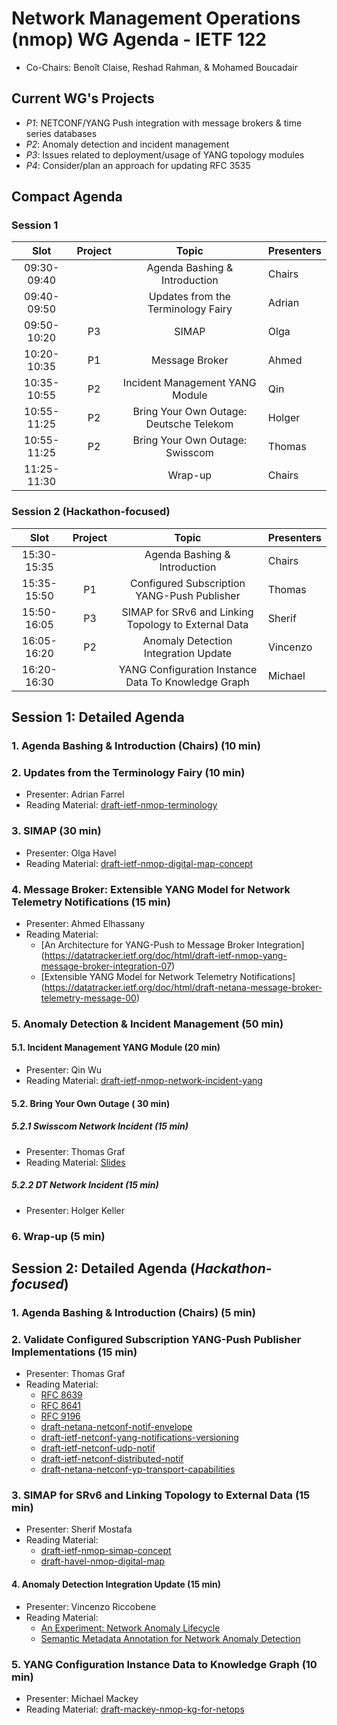 # Network Management Operations (nmop) WG Agenda - IETF 122

* Co-Chairs: Benoît Claise, Reshad Rahman, & Mohamed Boucadair

## Current WG's Projects

* *P1*: NETCONF/YANG Push integration with message brokers & time series databases
* *P2*: Anomaly detection and incident management
* *P3*: Issues related to deployment/usage of YANG topology modules
* *P4*: Consider/plan an approach for updating RFC 3535


## Compact Agenda

### Session 1

| Slot        | Project |Topic                                                      | Presenters   |
|:-----------:|:-------:|:---------------------------------------------------------:|:-------------|
| 09:30-09:40 |         | Agenda Bashing & Introduction                             | Chairs       |
| 09:40-09:50 |         | Updates from the Terminology Fairy                        | Adrian       |
| 09:50-10:20 |    P3   | SIMAP                                                     | Olga         |
| 10:20-10:35 |    P1   | Message Broker                                            | Ahmed        |
| 10:35-10:55 |    P2   | Incident Management YANG Module                           | Qin          |
| 10:55-11:25 |    P2   | Bring Your Own Outage: Deutsche Telekom                   | Holger       |
| 10:55-11:25 |    P2   | Bring Your Own Outage: Swisscom                           | Thomas       |
| 11:25-11:30 |         | Wrap-up                                                   | Chairs       |

### Session 2  (Hackathon-focused)

| Slot       | Project |Topic                                                      | Presenters |
|:----------:|:-------:|:---------------------------------------------------------:|:-----------|
|15:30-15:35 |         | Agenda Bashing & Introduction                             | Chairs     |
|15:35-15:50 |   P1    | Configured Subscription YANG-Push Publisher               | Thomas     |
|15:50-16:05 |   P3    | SIMAP for SRv6 and Linking Topology to External Data      | Sherif     |
|16:05-16:20 |   P2    | Anomaly Detection Integration Update                      | Vincenzo   |
|16:20-16:30 |         | YANG Configuration Instance Data To Knowledge Graph       | Michael    |

## Session 1: Detailed Agenda

### 1. Agenda Bashing & Introduction (Chairs) (10 min)

### 2. Updates from the Terminology Fairy (10 min)

 * Presenter: Adrian Farrel
 * Reading Material: [draft-ietf-nmop-terminology](https://datatracker.ietf.org/doc/draft-ietf-nmop-terminology/)

### 3. SIMAP (30 min)

 * Presenter: Olga Havel
 * Reading Material: [draft-ietf-nmop-digital-map-concept](https://datatracker.ietf.org/doc/draft-ietf-nmop-digital-map-concept/)
   
### 4. Message Broker: Extensible YANG Model for Network Telemetry Notifications (15 min)

 * Presenter: Ahmed Elhassany
 * Reading Material:
    + [An Architecture for YANG-Push to Message Broker Integration] (https://datatracker.ietf.org/doc/html/draft-ietf-nmop-yang-message-broker-integration-07)
    + [Extensible YANG Model for Network Telemetry Notifications] (https://datatracker.ietf.org/doc/html/draft-netana-message-broker-telemetry-message-00)

### 5. Anomaly Detection & Incident Management (50 min)

#### 5.1. Incident Management YANG Module (20 min)

 * Presenter: Qin Wu
 * Reading Material: [draft-ietf-nmop-network-incident-yang](https://datatracker.ietf.org/doc/draft-ietf-nmop-network-incident-yang/)

#### 5.2. Bring Your Own Outage ( 30 min)

##### 5.2.1 Swisscom Network Incident (15 min)

* Presenter: Thomas Graf
* Reading Material: [Slides](https://github.com/network-analytics/ietf-network-analytics-document-status/blob/main/122/NMOP/nmop-interim-swisscom-network-analytics-network-incident-postmortem.pdf)

##### 5.2.2 DT Network Incident (15 min)

* Presenter: Holger Keller

### 6. Wrap-up (5 min)

## Session 2: Detailed Agenda (*Hackathon-focused*)

### 1. Agenda Bashing & Introduction (Chairs) (5 min)

### 2. Validate Configured Subscription YANG-Push Publisher Implementations (15 min)

* Presenter: Thomas Graf
* Reading Material:
    + [RFC 8639](https://datatracker.ietf.org/doc/html/rfc8639)
    + [RFC 8641](https://datatracker.ietf.org/doc/html/rfc8641)
    + [RFC 9196](https://datatracker.ietf.org/doc/html/rfc9196)
    + [draft-netana-netconf-notif-envelope](https://datatracker.ietf.org/doc/html/draft-netana-netconf-notif-envelope)
    + [draft-ietf-netconf-yang-notifications-versioning](https://datatracker.ietf.org/doc/html/draft-ietf-netconf-yang-notifications-versioning)
    + [draft-ietf-netconf-udp-notif](https://datatracker.ietf.org/doc/html/draft-ietf-netconf-udp-notif)
    + [draft-ietf-netconf-distributed-notif](https://datatracker.ietf.org/doc/html/draft-ietf-netconf-distributed-notif)
    + [draft-netana-netconf-yp-transport-capabilities](https://datatracker.ietf.org/doc/html/draft-netana-netconf-yp-transport-capabilities)

### 3. SIMAP for SRv6 and Linking Topology to External Data (15 min)

* Presenter: Sherif Mostafa
* Reading Material:
    + [draft-ietf-nmop-simap-concept](https://datatracker.ietf.org/doc/draft-ietf-nmop-simap-concept/)
    + [draft-havel-nmop-digital-map](https://datatracker.ietf.org/doc/draft-havel-nmop-digital-map/)

#### 4. Anomaly Detection Integration Update   (15 min)

 * Presenter: Vincenzo Riccobene
 * Reading Material:
    + [An Experiment: Network Anomaly Lifecycle](https://datatracker.ietf.org/doc/draft-ietf-nmop-network-anomaly-lifecycle/)
    + [Semantic Metadata Annotation for Network Anomaly Detection](https://datatracker.ietf.org/doc/draft-ietf-nmop-network-anomaly-semantics/)

### 5. YANG Configuration Instance Data to Knowledge Graph (10 min)

* Presenter: Michael Mackey
* Reading Material: [draft-mackey-nmop-kg-for-netops](https://datatracker.ietf.org/doc/draft-mackey-nmop-kg-for-netops/)


